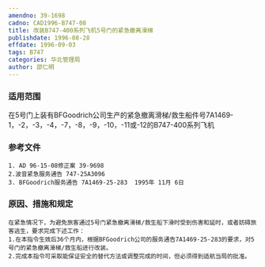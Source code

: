 ```yaml
---
amendno: 39-1698
cadno: CAD1996-B747-08
title: 改装B747-400系列飞机5号门的紧急撤离滑梯
publishdate: 1996-08-28
effdate: 1996-09-03
tags: B747
categories: 华北管理局
author: 邵仁明
---
```


### 适用范围 
在5号门上装有BFGoodrich公司生产的紧急撤离滑梯/救生船件号7A1469-1，-2，-3，-4，-7，-8，-9，-10，-11或-12的B747-400系列飞机

<!--more-->
### 参考文件
    1. AD 96-15-08修正案 39-9698
    2.波音紧急服务通告 747-25A3096
    3. BFGoodrich服务通告 7A1469-25-283  1995年 11月 6日

### 原因、措施和规定 
    在紧急情况下，为避免旅客通过5号门紧急撤离滑梯/救生船下滑时受到伤害和延时，或者妨碍旅客逃生，要求完成下述工作： 
    1.在本指令生效后36个月内，根据BFGoodrich公司的服务通告7A1469-25-283的要求，对5号门的紧急撤离滑梯/救生船进行改装。 
    2.完成本指令可采取能保证安全的替代方法或调整完成的时间，但必须得到适航当局的批准。


